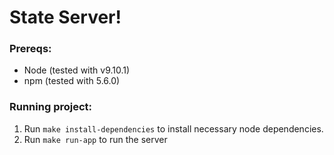 # State Server!

### Prereqs:
- Node (tested with v9.10.1)
- npm (tested with 5.6.0)

### Running project:
1) Run `make install-dependencies` to install necessary node dependencies.
2) Run `make run-app` to run the server


